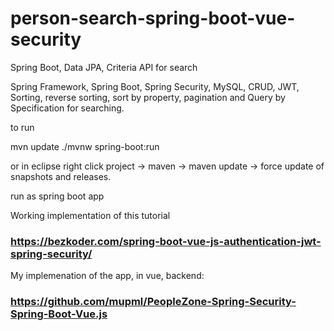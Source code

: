 # person-search-spring-boot-vue-security
Spring Boot, Data JPA, Criteria API for search 

Spring Framework, Spring Boot, Spring Security, MySQL, CRUD, JWT, Sorting, reverse sorting, sort by property, pagination and Query by Specification for searching.

to run

mvn update
./mvnw spring-boot:run

or in eclipse
right click project -> maven -> maven update -> force update of snapshots and releases.

run as spring boot app

Working implementation of this tutorial
### https://bezkoder.com/spring-boot-vue-js-authentication-jwt-spring-security/

My implemenation of the app, in vue, backend:

### https://github.com/mupml/PeopleZone-Spring-Security-Spring-Boot-Vue.js



